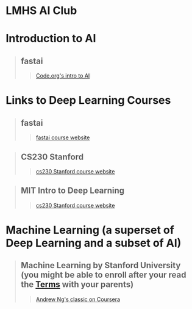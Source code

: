 # LMHS AI Club 

# Introduction to AI
> ## fastai
>> [Code.org's intro to AI](https://code.org/ai)


# Links to Deep Learning Courses 
> ## fastai
>> [fastai course website](https://course.fast.ai/)

> ## CS230 Stanford
>> [cs230 Stanford course website](https://cs230.stanford.edu/)

> ## MIT Intro to Deep Learning
>> [cs230 Stanford course website](http://introtodeeplearning.com/)

# Machine Learning (a superset of Deep Learning and a subset of AI)
> ## Machine Learning by Stanford University (you might be able to enroll after your read the [Terms](https://www.coursera.org/about/terms) with your parents)
>> [Andrew Ng's classic on Coursera](https://www.coursera.org/learn/machine-learning)

